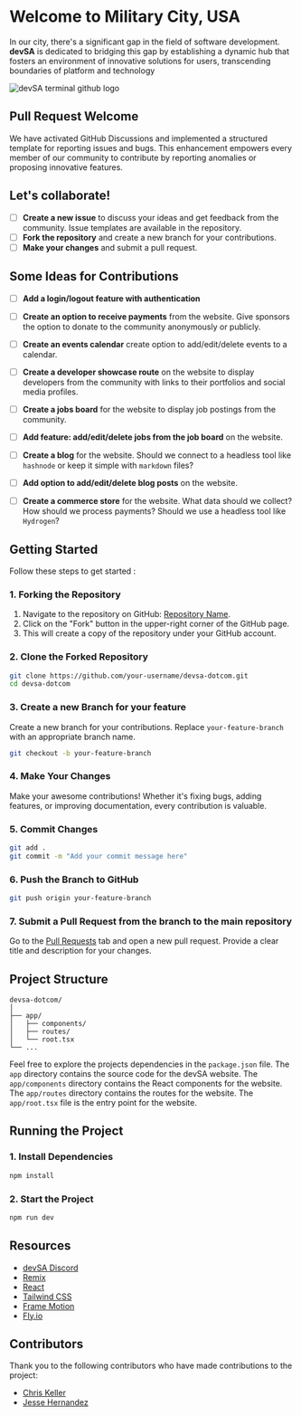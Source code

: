 # Welcome to Military City, USA

In our city, there's a significant gap in the field of software development. **devSA** is dedicated to bridging this gap by establishing a dynamic hub that fosters an environment of innovative solutions for users, transcending boundaries of platform and technology

![devSA terminal github logo](https://res.cloudinary.com/jessebubble/image/upload/v1708019767/devsa_kum4r4.png)
<br />

## Pull Request Welcome

We have activated GitHub Discussions and implemented a structured template for reporting issues and bugs. This enhancement empowers every member of our community to contribute by reporting anomalies or proposing innovative features.

## Let's collaborate!

-  [ ] **Create a new issue** to discuss your ideas and get feedback from the community. Issue templates are available in the repository.
-  [ ] **Fork the repository** and create a new branch for your contributions.
-  [ ] **Make your changes** and submit a pull request.

## Some Ideas for Contributions

-  [ ] **Add a login/logout feature with authentication**
-  [ ] **Create an option to receive payments** from the website. Give sponsors the option to donate to the community anonymously or publicly.
-  [ ] **Create an events calendar** create option to add/edit/delete events to a calendar.
-  [ ] **Create a developer showcase route** on the website to display developers from the community with links to their portfolios and social media profiles.
-  [ ] **Create a jobs board** for the website to display job postings from the community.
-  [ ] **Add feature: add/edit/delete jobs from the job board** on the website.

-  [ ] **Create a blog** for the website. Should we connect to a headless tool like `hashnode` or keep it simple with `markdown` files?
-  [ ] **Add option to add/edit/delete blog posts** on the website.
-  [ ] **Create a commerce store** for the website. What data should we collect? How should we process payments? Should we use a headless tool like `Hydrogen`?

## Getting Started

Follow these steps to get started :

### 1. Forking the Repository

1. Navigate to the repository on GitHub: [Repository Name](https://github.com/devsanantonio/devsa-dotcom).
2. Click on the "Fork" button in the upper-right corner of the GitHub page.
3. This will create a copy of the repository under your GitHub account.

### 2. Clone the Forked Repository

```bash
git clone https://github.com/your-username/devsa-dotcom.git
cd devsa-dotcom
```

### 3. Create a new Branch for your feature

Create a new branch for your contributions. Replace `your-feature-branch` with an appropriate branch name.

```bash
git checkout -b your-feature-branch
```

### 4. Make Your Changes

Make your awesome contributions! Whether it's fixing bugs, adding features, or improving documentation, every contribution is valuable.

### 5. Commit Changes

```bash
git add .
git commit -m "Add your commit message here"
```

### 6. Push the Branch to GitHub

```bash
git push origin your-feature-branch
```

### 7. Submit a Pull Request from the branch to the main repository

Go to the [Pull Requests](https://github.com/your-username/devsa-dotcom/pulls) tab and open a new pull request. Provide a clear title and description for your changes.

## Project Structure

```
devsa-dotcom/
│
├── app/
│   ├── components/
│   ├── routes/
│   └── root.tsx
└── ...
```

Feel free to explore the projects dependencies in the `package.json` file. The `app` directory contains the source code for the devSA website. The `app/components` directory contains the React components for the website. The `app/routes` directory contains the routes for the website. The `app/root.tsx` file is the entry point for the website.

## Running the Project

### 1. Install Dependencies

```bash
npm install
```

### 2. Start the Project

```bash
npm run dev
```

## Resources

-  [devSA Discord](https://https://discord.gg/f3gnmjScW3)
-  [Remix](https://remix.run/)
-  [React](https://react.dev/)
-  [Tailwind CSS](https://tailwindcss.com/)
-  [Frame Motion](https://www.framer.com/motion/)
-  [Fly.io](https://fly.io/)

## Contributors

Thank you to the following contributors who have made contributions to the project:

-  [Chris Keller](https://github.com/ckeller22)
-  [Jesse Hernandez](https://github.com/jessebubble)

